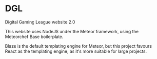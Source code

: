 # DGL
Digital Gaming League website 2.0

This website uses NodeJS under the Meteor framework, using the Meteorchef Base boilerplate. 

Blaze is the default templating engine for Meteor, but this project favours React as the templating engine, as it's more suitable for large projects.
